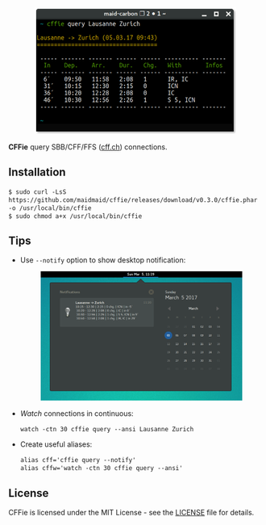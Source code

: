 <p align="center">
   <img src="cffie.png" width="400">
</p>

**CFFie** query SBB/CFF/FFS ([cff.ch](https://www.cff.ch)) connections.

Installation
------------

```
$ sudo curl -LsS https://github.com/maidmaid/cffie/releases/download/v0.3.0/cffie.phar -o /usr/local/bin/cffie
$ sudo chmod a+x /usr/local/bin/cffie
```

Tips
----

- Use ``--notify`` option to show desktop notification:
  <p align="center">
     <img src="doc/notification.png" width="400">
  </p>

- *Watch* connections in continuous:
  ```
  watch -ctn 30 cffie query --ansi Lausanne Zurich
  ```

- Create useful aliases:
  ```
  alias cff='cffie query --notify'
  alias cffw='watch -ctn 30 cffie query --ansi'
  ```


License
-------

CFFie is licensed under the MIT License - see the [LICENSE](LICENSE) file for details.